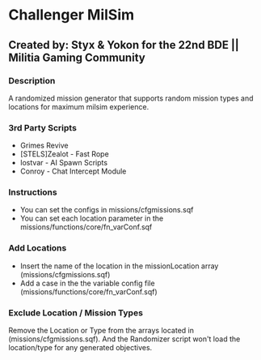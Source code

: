 # Challenger MilSim
## Created by: Styx & Yokon for the 22nd BDE || Militia Gaming Community

### Description
A randomized mission generator that supports random mission types and locations for maximum milsim experience.

### 3rd Party Scripts
* Grimes Revive
* [STELS]Zealot - Fast Rope
* lostvar	- AI Spawn Scripts
* Conroy - Chat Intercept Module


### Instructions
* You can set the configs in missions/cfgmissions.sqf
* You can set each location parameter in the missions/functions/core/fn_varConf.sqf

### Add Locations
* Insert the name of the location in the missionLocation array (missions/cfgmissions.sqf)
* Add a case in the the variable config file (missions/functions/core/fn_varConf.sqf)

### Exclude Location / Mission Types
Remove the Location or Type from the arrays located in (missions/cfgmissions.sqf). And the Randomizer script won't load the location/type for any generated objectives.
